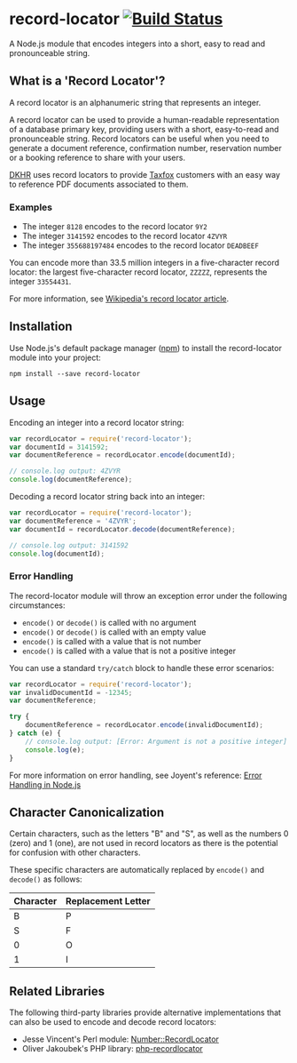 # record-locator [![Build Status](https://travis-ci.org/dkhr/record-locator.svg?branch=master)](https://travis-ci.org/dkhr/record-locator)
A Node.js module that encodes integers into a short, easy to read and pronounceable string.

## What is a 'Record Locator'?
A record locator is an alphanumeric string that represents an integer.

A record locator can be used to provide a human-readable representation of a database primary key, providing users with a short, easy-to-read and pronounceable string. Record locators can be useful when you need to generate a document reference, confirmation number, reservation number or a booking reference to share with your users.

[DKHR](https://dkhr.com/) uses record locators to provide [Taxfox](https://taxfox.co.uk/) customers with an easy way to reference PDF documents associated to them.

### Examples
* The integer `8128` encodes to the record locator `9Y2`
* The integer `3141592` encodes to the record locator `4ZVYR`
* The integer `355688197484` encodes to the record locator `DEADBEEF`

You can encode more than 33.5 million integers in a five-character record locator: the largest five-character record locator, `ZZZZZ`, represents the integer `33554431`.

For more information, see [Wikipedia's record locator article](https://en.wikipedia.org/wiki/Record_locator).

## Installation
Use Node.js's default package manager ([npm](https://docs.npmjs.com/getting-started/what-is-npm)) to install the record-locator module into your project:
```
npm install --save record-locator
```

## Usage
Encoding an integer into a record locator string:
```javascript
var recordLocator = require('record-locator');
var documentId = 3141592;
var documentReference = recordLocator.encode(documentId);

// console.log output: 4ZVYR
console.log(documentReference);
```

Decoding a record locator string back into an integer:
```javascript
var recordLocator = require('record-locator');
var documentReference = '4ZVYR';
var documentId = recordLocator.decode(documentReference);

// console.log output: 3141592
console.log(documentId);
```

### Error Handling
The record-locator module will throw an exception error under the following circumstances:
* `encode()` or `decode()` is called with no argument
* `encode()` or `decode()` is called with an empty value
* `encode()` is called with a value that is not number
* `encode()` is called with a value that is not a positive integer

You can use a standard `try/catch` block to handle these error scenarios:

```javascript
var recordLocator = require('record-locator');
var invalidDocumentId = -12345;
var documentReference;

try {
	documentReference = recordLocator.encode(invalidDocumentId);
} catch (e) {
	// console.log output: [Error: Argument is not a positive integer]
	console.log(e);
}

```

For more information on error handling, see Joyent's reference: [Error Handling in Node.js](https://www.joyent.com/node-js/production/design/errors)

## Character Canonicalization
Certain characters, such as the letters "B" and "S", as well as the numbers 0 (zero) and 1 (one), are not used in record locators as there is the potential for confusion with other characters.

These specific characters are automatically replaced by `encode()` and `decode()` as follows:

| Character | Replacement Letter    |
|-----------|-----------------------|
| B         | P                     |
| S         | F                     |
| 0         | O                     |
| 1         | I                     |

## Related Libraries
The following third-party libraries provide alternative implementations that can also be used to encode and decode record locators:
* Jesse Vincent's Perl module: [Number::RecordLocator](http://search.cpan.org/~jesse/Number-RecordLocator/lib/Number/RecordLocator.pm)
* Oliver Jakoubek's PHP library: [php-recordlocator](https://github.com/jakoubek/php-recordlocator)